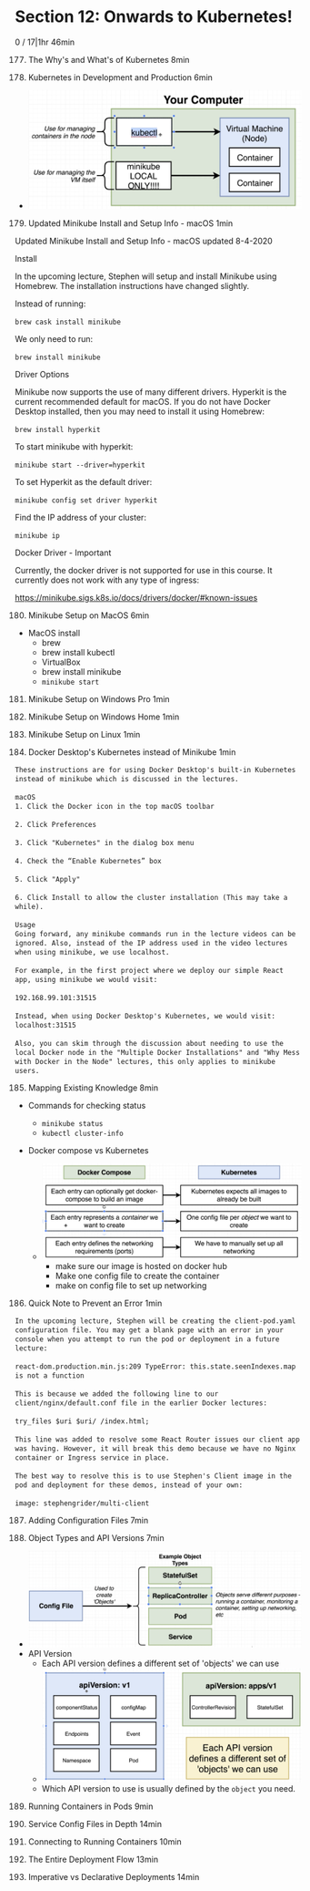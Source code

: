# Section 12: Onwards to Kubernetes!
0 / 17|1hr 46min

177. The Why's and What's of Kubernetes
8min

178. Kubernetes in Development and Production
6min

- ![](kubectl%20vs%20minikube.png)

179. Updated Minikube Install and Setup Info - macOS
1min

Updated Minikube Install and Setup Info - macOS
updated 8-4-2020

Install

In the upcoming lecture, Stephen will setup and install Minikube using Homebrew. The installation instructions have changed slightly.

Instead of running:

`brew cask install minikube`

We only need to run:

`brew install minikube`

Driver Options

Minikube now supports the use of many different drivers. Hyperkit is the current recommended default for macOS. If you do not have Docker Desktop installed, then you may need to install it using Homebrew:

`brew install hyperkit`

To start minikube with hyperkit:

`minikube start --driver=hyperkit`

To set Hyperkit as the default driver:

`minikube config set driver hyperkit`

Find the IP address of your cluster:

`minikube ip`

Docker Driver - Important

Currently, the docker driver is not supported for use in this course. It currently does not work with any type of ingress:

https://minikube.sigs.k8s.io/docs/drivers/docker/#known-issues

180. Minikube Setup on MacOS
6min

- MacOS install
  - brew
  - brew install kubectl
  - VirtualBox
  - brew install minikube
  - `minikube start`

181. Minikube Setup on Windows Pro
1min

182. Minikube Setup on Windows Home
1min

183. Minikube Setup on Linux
1min

184. Docker Desktop's Kubernetes instead of Minikube
1min
```
These instructions are for using Docker Desktop's built-in Kubernetes instead of minikube which is discussed in the lectures.

macOS
1. Click the Docker icon in the top macOS toolbar

2. Click Preferences

3. Click "Kubernetes" in the dialog box menu

4. Check the “Enable Kubernetes” box

5. Click "Apply"

6. Click Install to allow the cluster installation (This may take a while).

Usage
Going forward, any minikube commands run in the lecture videos can be ignored. Also, instead of the IP address used in the video lectures when using minikube, we use localhost.

For example, in the first project where we deploy our simple React app, using minikube we would visit:

192.168.99.101:31515

Instead, when using Docker Desktop's Kubernetes, we would visit: localhost:31515

Also, you can skim through the discussion about needing to use the local Docker node in the "Multiple Docker Installations" and "Why Mess with Docker in the Node" lectures, this only applies to minikube users.
```


185. Mapping Existing Knowledge
8min

- Commands for checking status
  - `minikube status`
  - `kubectl cluster-info`

- Docker compose vs Kubernetes
  - ![](Docker%20compose%20vs%20Kubernetes.png)
    - make sure our image is hosted on docker hub
    - Make one config file to create the container
    - make on config file to set up networking

186. Quick Note to Prevent an Error
1min
```
In the upcoming lecture, Stephen will be creating the client-pod.yaml configuration file. You may get a blank page with an error in your console when you attempt to run the pod or deployment in a future lecture:

react-dom.production.min.js:209 TypeError: this.state.seenIndexes.map is not a function

This is because we added the following line to our client/nginx/default.conf file in the earlier Docker lectures:

try_files $uri $uri/ /index.html;

This line was added to resolve some React Router issues our client app was having. However, it will break this demo because we have no Nginx container or Ingress service in place.

The best way to resolve this is to use Stephen's Client image in the pod and deployment for these demos, instead of your own:

image: stephengrider/multi-client
```

187. Adding Configuration Files
7min

188. Object Types and API Versions
7min
- ![](Object%20Types%20and%20API%20Versions.png)
- API Version
  - Each API version defines a different set of 'objects' we can use
  - ![](API%20version%20in%20a%20diagram.png)
  - Which API version to use is usually defined by the `object` you need.

189. Running Containers in Pods
9min

190. Service Config Files in Depth
14min

191. Connecting to Running Containers
10min

192. The Entire Deployment Flow
13min

193. Imperative vs Declarative Deployments
14min